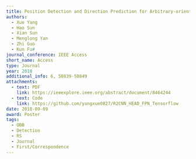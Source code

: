 ```yaml
---
title: Position Detection and Direction Prediction for Arbitrary-oriented Ships via Multitask Rotation Region Convolutional Neural Network
authors:
  - Xue Yang
  - Hao Sun
  - Xian Sun
  - Menglong Yan
  - Zhi Guo
  - Kun Fu#
journal_conference: IEEE Access
short_name: Access
type: Journal
year: 2018
additional_info: 6, 50839-50849
attachments:
  - text: PDF
    link: https://ieeexplore.ieee.org/abstract/document/8464244
  - text: Code
    link: https://github.com/yangxue0827/R2CNN_HEAD_FPN_Tensorflow
date: 2018-09-09
award: Poster
tags:
  - OBB
  - Detection
  - RS
  - Journal
  - First/Correspondence
---
```


